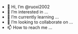 - 👋 Hi, I’m @ruoxi2002
- 👀 I’m interested in ...
- 🌱 I’m currently learning ...
- 💞️ I’m looking to collaborate on ...
- 📫 How to reach me ...

<!---
ruoxi2002/ruoxi2002 is a ✨ special ✨ repository because its `README.md` (this file) appears on your GitHub profile.
You can click the Preview link to take a look at your changes.
--->
<!DOCTYPE HTML PUBLIC "-//W3C//DTD HTML 4.01 Frameset//EN" "http://www.w3.org/TR/html4/frameset.dtd">
<html>
<head>
<title>圣诞树效果</title>
<meta charset="utf-8" >
<style>
html, body { width: 100%; height: 100%; margin: 0; padding: 0; border: 0; }
div { margin: 0; padding: 0; border: 0; }
.nav { 
		position: absolute; 
		top: 0; 
				left: 0; 
				width: 100%; 
				height: 27px; 
				background-color: white; 
				color: black; 
				text-align: center; 
				line-height: 25px;
			}
 
			a { color: black; text-decoration: none; border-bottom: 1px dashed black; }
			a:hover { border-bottom: 1px solid red; }
 
			.previous { float: left; margin-left: 10px; }
			.next { float: right; margin-right: 10px; }
			
			.green { color: green; }
			.red { color: red; }
 
			textarea { width: 100%; height: 100%; border: 0; padding: 0; margin: 0; padding-bottom: 20px; }
			.block-outer { float: left; width: 22%; height: 100%; padding: 5px; border-left: 1px solid black; margin: 30px 3px 3px 3px; }
			.block-inner { height: 68%; }
			.one { border: 0; }
</style>
	</head>
	<body marginwidth="0" marginheight="0">
	<canvas id="c" height="356" width="446">
<script>
			var collapsed = true;
			function toggle() {
				var fs = top.document.getElementsByTagName('frameset')[0];
				var f = fs.getElementsByTagName('frame');
				if (collapsed) {
					fs.rows = '250px,*';
					// enable resizing of frames in firefox/opera
					fs.noResize = false;
					f[0].noResize = false;
					f[1].noResize = false;
				} else {
					fs.rows = '30px,*';
					// disable resizing of frames in firefox/opera
					fs.noResize = true;
					f[0].noResize = true;
					f[1].noResize = true;
				}
				collapsed = !collapsed;
			}
 
</script>
<script>
			var b = document.body;
			var c = document.getElementsByTagName('canvas')[0];
			var a = c.getContext('2d');
			document.body.clientWidth; // fix bug in chrome.
</script>
<script>
// start of submission //
M=Math;Q=M.random;J=[];U=16;T=M.sin;E=M.sqrt;for(O=k=0;x=z=j=i=k<200;)with(M[k]=k?c.cloneNode(0):c){width=height=k?32:W=446;with(getContext('2d'))if(k>10|!k)for(font='60px Impact',V='rgba(';I=i*U,fillStyle=k?k==13?V+'205,205,215,.15)':V+(147+I)+','+(k%2?128+I:0)+','+I+',.5)':'#cca',i<7;)beginPath(fill(arc(U-i/3,24-i/2,k==13?4-(i++)/2:8-i++,0,M.PI*2,1)));else for(;x=T(i),y=Q()*2-1,D=x*x+y*y,B=E(D-x/.9-1.5*y+1),R=67*(B+1)*(L=k/9+.8)>>1,i++<W;)if(D<1)beginPath(strokeStyle=V+R+','+(R+B*L>>0)+',40,.1)'),moveTo(U+x*8,U+y*8),lineTo(U+x*U,U+y*U),stroke();for(y=H=k+E(k++)*25,R=Q()*W;P=3,j<H;)J[O++]=[x+=T(R)*P+Q()*6-3,y+=Q()*U-8,z+=T(R-11)*P+Q()*6-3,j/H*20+((j+=U)>H&Q()>.8?Q(P=9)*4:0)>>1]}setInterval(function G(m,l){A=T(D-11);if(l)return(m[2]-l[2])*A+(l[0]-m[0])*T(D);a.clearRect(0,0,W,W);J.sort(G);for(i=0;L=J[i++];a.drawImage(M[L[3]+1],207+L[0]*A+L[2]*T(D)>>0,L[1]>>1)){if(i==2e3)a.fillText('Merry Christmas!',U,345);if(!(i%7))a.drawImage(M[13],((157*(i*i)+T(D*5+i*i)*5)%W)>>0,((113*i+(D*i)/60)%(290+i/99))>>0);}D+=.02},1)
// end of submission //
</script>
</body>
</html>
